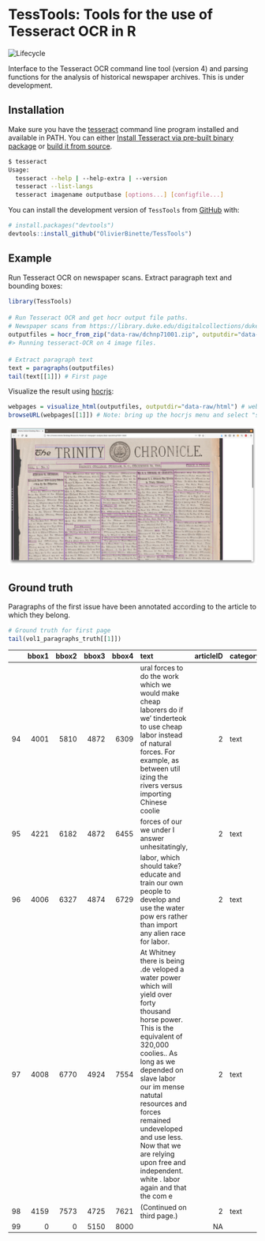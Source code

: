
<!-- README.md is generated from README.Rmd. Please edit that file -->

# TessTools: Tools for the use of Tesseract OCR in R

![Lifecycle](https://img.shields.io/badge/lifecycle-experimental-orange.svg)

Interface to the Tesseract OCR command line tool (version 4) and parsing
functions for the analysis of historical newspaper archives. This is
under development.

## Installation

Make sure you have the
[tesseract](https://github.com/tesseract-ocr/tesseract) command line
program installed and available in PATH. You can either [Install
Tesseract via pre-built binary
package](https://tesseract-ocr.github.io/tessdoc/Home.html) or [build it
from source](https://tesseract-ocr.github.io/tessdoc/Compiling.html).

``` bash
$ tesseract
Usage:
  tesseract --help | --help-extra | --version
  tesseract --list-langs
  tesseract imagename outputbase [options...] [configfile...]
```

You can install the development version of `TessTools` from
[GitHub](https://github.com/) with:

``` r
# install.packages("devtools")
devtools::install_github("OlivierBinette/TessTools")
```

## Example

Run Tesseract OCR on newspaper scans. Extract paragraph text and
bounding boxes:

``` r
library(TessTools)

# Run Tesseract OCR and get hocr output file paths.
# Newspaper scans from https://library.duke.edu/digitalcollections/dukechronicle_dchnp71001/
outputfiles = hocr_from_zip("data-raw/dchnp71001.zip", outputdir="data-raw/hocr", exdir="data-raw/img")
#> Running tesseract-OCR on 4 image files.

# Extract paragraph text
text = paragraphs(outputfiles)
tail(text[[1]]) # First page
```

<div data-pagedtable="false">

<script data-pagedtable-source type="application/json">
{"columns":[{"label":["bbox1"],"name":[1],"type":["chr"],"align":["left"]},{"label":["bbox2"],"name":[2],"type":["chr"],"align":["left"]},{"label":["bbox3"],"name":[3],"type":["chr"],"align":["left"]},{"label":["bbox4"],"name":[4],"type":["chr"],"align":["left"]},{"label":["text"],"name":[5],"type":["chr"],"align":["left"]}],"data":[{"1":"4001","2":"5810","3":"4872","4":"6309","5":"ural forces to do the work which we would make cheap laborers do if we’ tinderteok to use cheap labor instead of natural forces. For example, as between util izing the rivers versus importing Chinese coolie"},{"1":"4221","2":"6182","3":"4872","4":"6455","5":"forces of our we under I answer unhesitatingly,"},{"1":"4006","2":"6327","3":"4874","4":"6729","5":"labor, which should take? educate and train our own people to develop and use the water pow ers rather than import any alien race for labor."},{"1":"4008","2":"6770","3":"4924","4":"7554","5":"At Whitney there is being .de veloped a water power which will yield over forty thousand horse power. This is the equivalent of 320,000 coolies.. As long as we depended on slave labor our im mense natutal resources and forces remained undeveloped and use less. Now that we are relying upon free and independent. white . labor again and that the com e"},{"1":"4159","2":"7573","3":"4725","4":"7621","5":"(Continued on third page.)"},{"1":"0","2":"0","3":"5150","4":"8000","5":""}],"options":{"columns":{"min":{},"max":[10]},"rows":{"min":[10],"max":[10]},"pages":{}}}
  </script>

</div>

Visualize the result using [hocrjs](https://github.com/kba/hocrjs):

``` r
webpages = visualize_html(outputfiles, outputdir="data-raw/html") # webpage is at data-raw/html/dchnp71001-html
browseURL(webpages[[1]]) # Note: bring up the hocrjs menu and select "show background image"
```

![](hocrjs.png)

## Ground truth

Paragraphs of the first issue have been annotated according to the
article to which they belong.

``` r
# Ground truth for first page
tail(vol1_paragraphs_truth[[1]])
```

<div class="kable-table">

|    | bbox1 | bbox2 | bbox3 | bbox4 | text                                                                                                                                                                                                                                                                                                                                                           | articleID | category | note                    |
| :- | ----: | ----: | ----: | ----: | :------------------------------------------------------------------------------------------------------------------------------------------------------------------------------------------------------------------------------------------------------------------------------------------------------------------------------------------------------------- | --------: | :------- | :---------------------- |
| 94 |  4001 |  5810 |  4872 |  6309 | ural forces to do the work which we would make cheap laborers do if we’ tinderteok to use cheap labor instead of natural forces. For example, as between util izing the rivers versus importing Chinese coolie                                                                                                                                                 |         2 | text     |                         |
| 95 |  4221 |  6182 |  4872 |  6455 | forces of our we under I answer unhesitatingly,                                                                                                                                                                                                                                                                                                                |         2 | text     | segmentation error      |
| 96 |  4006 |  6327 |  4874 |  6729 | labor, which should take? educate and train our own people to develop and use the water pow ers rather than import any alien race for labor.                                                                                                                                                                                                                   |         2 | text     |                         |
| 97 |  4008 |  6770 |  4924 |  7554 | At Whitney there is being .de veloped a water power which will yield over forty thousand horse power. This is the equivalent of 320,000 coolies.. As long as we depended on slave labor our im mense natutal resources and forces remained undeveloped and use less. Now that we are relying upon free and independent. white . labor again and that the com e |         2 | text     |                         |
| 98 |  4159 |  7573 |  4725 |  7621 | (Continued on third page.)                                                                                                                                                                                                                                                                                                                                     |         2 | text     | continued on third page |
| 99 |     0 |     0 |  5150 |  8000 |                                                                                                                                                                                                                                                                                                                                                                |        NA |          |                         |

</div>
